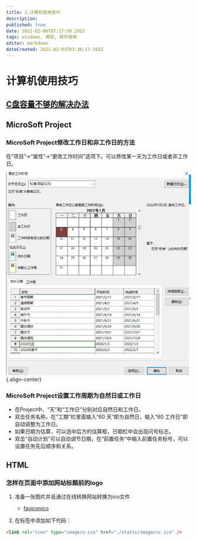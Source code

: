 ```yaml
---
title: 2.计算机使用技巧
description: 
published: true
date: 2021-02-06T07:17:50.291Z
tags: windows, 微软, 软件使用
editor: markdown
dateCreated: 2021-02-03T03:36:17.562Z
---
```


# 计算机使用技巧

## [C盘容量不够的解决办法](/software-howtos/windows-c-disk)

## MicroSoft Project

### MicroSoft Project修改工作日和非工作日的方法

在“项目”->“属性”->“更改工作时间”选项下。可以修改某一天为工作日或者非工作日。

![projectsetworkingdate.png](/projectsetworkingdate.png){.align-center}

### MicroSoft Project设置工作周期为自然日或工作日

- 在Project中，“天”和“工作日”分别对应自然日和工作日。
- 双击任务名称，在“工期”栏里面输入“60 天“即为自然日，输入“60 工作日”即自动调整为工作日。
- 如果日期为估算，可以选中后方的估算框，日期栏中会出现问号标志。
- 双击“自动计划”可以自动调节日期，在“前置任务”中输入前置任务标号，可以设置任务先后顺序和关系。


## HTML

### 怎样在页面中添加网站标题前的logo
1. 准备一张图片并且通过在线转换网站转换为ico文件
	- [faviconico](http://www.faviconico.org/favicon)

2. 在<head></head>标签中添加如下代码：
```html
<link rel="icon" type="image/x-ico" href="./static/image/cc.ico" />
```
